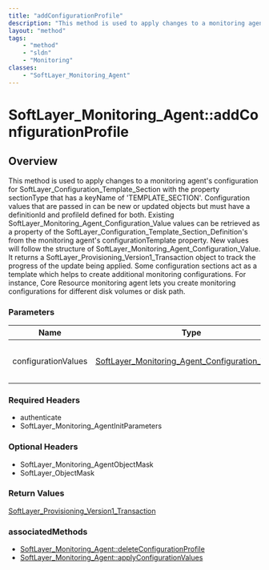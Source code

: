 ```yaml
---
title: "addConfigurationProfile"
description: "This method is used to apply changes to a monitoring agent's configuration for SoftLayer_Configuration_Template_Section... "
layout: "method"
tags:
    - "method"
    - "sldn"
    - "Monitoring"
classes:
    - "SoftLayer_Monitoring_Agent"
---
```

# SoftLayer_Monitoring_Agent::addConfigurationProfile
## Overview 
This method is used to apply changes to a monitoring agent's configuration for SoftLayer_Configuration_Template_Section with the property sectionType that has a keyName of 'TEMPLATE_SECTION'. Configuration values that are passed in can be new or updated objects but must have a definitionId and profileId defined for both. Existing SoftLayer_Monitoring_Agent_Configuration_Value values can be retrieved as a property of the SoftLayer_Configuration_Template_Section_Definition's from the monitoring agent's configurationTemplate property. New values will follow the structure of SoftLayer_Monitoring_Agent_Configuration_Value. It returns a SoftLayer_Provisioning_Version1_Transaction object to track the progress of the update being applied. Some configuration sections act as a template which helps to create additional monitoring configurations. For instance, Core Resource monitoring agent lets you create monitoring configurations for different disk volumes or disk path. 

### Parameters 
|Name | Type | Description |
| --- | --- | --- |
|configurationValues| <a href='/reference/datatypes/SoftLayer_Monitoring_Agent_Configuration_Value'>SoftLayer_Monitoring_Agent_Configuration_Value[] </a>| Array of values to be set for the|


### Required Headers
* authenticate
* SoftLayer_Monitoring_AgentInitParameters

### Optional Headers
* SoftLayer_Monitoring_AgentObjectMask
* SoftLayer_ObjectMask

### Return Values
<a href='/reference/datatypes/SoftLayer_Provisioning_Version1_Transaction'>SoftLayer_Provisioning_Version1_Transaction </a>


### associatedMethods

*  [SoftLayer_Monitoring_Agent::deleteConfigurationProfile](/reference/services/SoftLayer_Monitoring_Agent/deleteConfigurationProfile )
*  [SoftLayer_Monitoring_Agent::applyConfigurationValues](/reference/services/SoftLayer_Monitoring_Agent/applyConfigurationValues )

